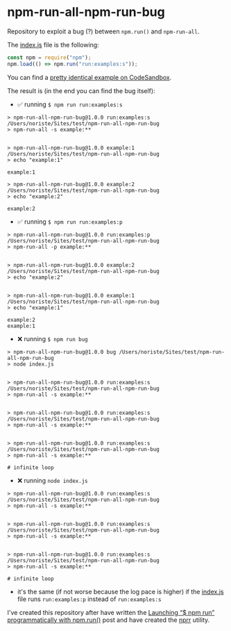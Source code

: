 # npm-run-all-npm-run-bug

Repository to exploit a bug (?) between `npm.run()` and `npm-run-all`.

The [index.js](index.js) file is the following:
```js
const npm = require("npm");
npm.load(() => npm.run("run:examples:s"));
```

You can find a [pretty identical example on CodeSandbox](https://codesandbox.io/s/wandering-currying-skgsw).

The result is (in the end you can find the bug itself):

- ✅ running `$ npm run run:examples:s`
```
> npm-run-all-npm-run-bug@1.0.0 run:examples:s /Users/noriste/Sites/test/npm-run-all-npm-run-bug
> npm-run-all -s example:**


> npm-run-all-npm-run-bug@1.0.0 example:1 /Users/noriste/Sites/test/npm-run-all-npm-run-bug
> echo "example:1"

example:1

> npm-run-all-npm-run-bug@1.0.0 example:2 /Users/noriste/Sites/test/npm-run-all-npm-run-bug
> echo "example:2"

example:2
```

- ✅ running `$ npm run run:examples:p`
```
> npm-run-all-npm-run-bug@1.0.0 run:examples:p /Users/noriste/Sites/test/npm-run-all-npm-run-bug
> npm-run-all -p example:**


> npm-run-all-npm-run-bug@1.0.0 example:2 /Users/noriste/Sites/test/npm-run-all-npm-run-bug
> echo "example:2"


> npm-run-all-npm-run-bug@1.0.0 example:1 /Users/noriste/Sites/test/npm-run-all-npm-run-bug
> echo "example:1"

example:2
example:1
```

- ❌ running `$ npm run bug`
```
> npm-run-all-npm-run-bug@1.0.0 bug /Users/noriste/Sites/test/npm-run-all-npm-run-bug
> node index.js


> npm-run-all-npm-run-bug@1.0.0 run:examples:s /Users/noriste/Sites/test/npm-run-all-npm-run-bug
> npm-run-all -s example:**


> npm-run-all-npm-run-bug@1.0.0 run:examples:s /Users/noriste/Sites/test/npm-run-all-npm-run-bug
> npm-run-all -s example:**


> npm-run-all-npm-run-bug@1.0.0 run:examples:s /Users/noriste/Sites/test/npm-run-all-npm-run-bug
> npm-run-all -s example:**

# infinite loop
```

- ❌ running `node index.js`
```
> npm-run-all-npm-run-bug@1.0.0 run:examples:s /Users/noriste/Sites/test/npm-run-all-npm-run-bug
> npm-run-all -s example:**


> npm-run-all-npm-run-bug@1.0.0 run:examples:s /Users/noriste/Sites/test/npm-run-all-npm-run-bug
> npm-run-all -s example:**


> npm-run-all-npm-run-bug@1.0.0 run:examples:s /Users/noriste/Sites/test/npm-run-all-npm-run-bug
> npm-run-all -s example:**

# infinite loop
```

- it's the same (if not worse because the log pace is higher) if the [index.js](index.js) file runs `run:examples:p` instead of `run:examples:s`

I've created this repository after have written the [Launching “$ npm run” programmatically with npm.run()](https://dev.to/noriste/launching-npm-run-programmatically-with-npm-run-3mmc) post and have created the [nprr](https://github.com/NoriSte/nprr) utility.
